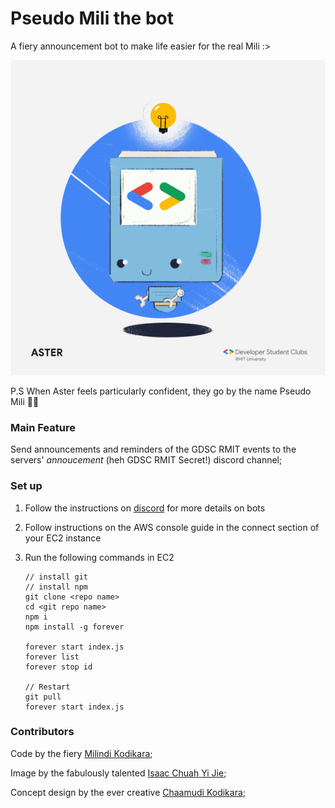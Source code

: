 # Pseudo Mili the bot
A fiery announcement bot to make life easier for the real Mili :>

![](image.png)

P.S When Aster feels particularly confident, they go by the name Pseudo Mili 💪🏾

### Main Feature
Send announcements and reminders of the GDSC RMIT events to the servers' _annoucement_ (heh GDSC RMIT Secret!) discord channel;

### Set up

1. Follow the instructions on [discord](https://discord.js.org/#/) for more details on bots
2. Follow instructions on the AWS console guide in the connect section of your EC2 instance
3. Run the following commands in EC2

    ```
   // install git
   // install npm 
    git clone <repo name>
    cd <git repo name>
    npm i
    npm install -g forever

    forever start index.js
    forever list
    forever stop id
   
    // Restart
    git pull
    forever start index.js
   ```

### Contributors
Code by the fiery [Milindi Kodikara](https://github.com/Milindi-Kodikara);

Image by the fabulously talented [Isaac Chuah Yi Jie](https://github.com/perrywink);

Concept design by the ever creative [Chaamudi Kodikara](https://github.com/ChaamudiK);

